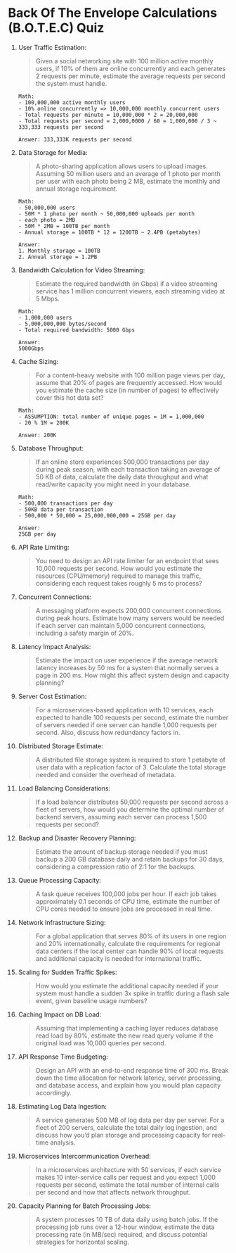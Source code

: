 # Back Of The Envelope Calculations (B.O.T.E.C) Quiz

1. User Traffic Estimation:

   > Given a social networking site with 100 million active monthly users, if 10% of them are online concurrently and each generates 2 requests per minute, estimate the average requests per second the system must handle.

   ```
   Math:
   - 100,000,000 active monthly users
   - 10% online concurrently => 10,000,000 monthly concurrent users
   - Total requests per minute = 10,000,000 * 2 = 20,000,000
   - Total requests per second = 2,000,0000 / 60 = 1,000,000 / 3 ~ 333,333 requests per second

   Answer: 333,333K requests per second
   ```

2. Data Storage for Media:

   > A photo-sharing application allows users to upload images. Assuming 50 million users and an average of 1 photo per month per user with each photo being 2 MB, estimate the monthly and annual storage requirement.

   ```
   Math:
   - 50,000,000 users
   - 50M * 1 photo per month ~ 50,000,000 uploads per month
   - each photo = 2MB
   - 50M * 2MB = 100TB per month
   - Annual storage = 100TB * 12 = 1200TB ~ 2.4PB (petabytes)

   Answer:
   1. Monthly storage = 100TB
   2. Annual storage = 1.2PB
   ```

3. Bandwidth Calculation for Video Streaming:

   > Estimate the required bandwidth (in Gbps) if a video streaming service has 1 million concurrent viewers, each streaming video at 5 Mbps.

   ```
   Math:
   - 1,000,000 users
   - 5,000,000,000 bytes/second
   - Total required bandwidth: 5000 Gbps

   Answer:
   5000Gbps
   ```

4. Cache Sizing:

   > For a content-heavy website with 100 million page views per day, assume that 20% of pages are frequently accessed. How would you estimate the cache size (in number of pages) to effectively cover this hot data set?

   ```
   Math:
   - ASSUMPTION: total number of unique pages = 1M = 1,000,000
   - 20 % 1M = 200K

   Answer: 200K
   ```

5. Database Throughput:

   > If an online store experiences 500,000 transactions per day during peak season, with each transaction taking an average of 50 KB of data, calculate the daily data throughput and what read/write capacity you might need in your database.

   ```
   Math:
   - 500,000 transactions per day
   - 50KB data per transaction
   - 500,000 * 50,000 = 25,000,000,000 = 25GB per day

   Answer:
   25GB per day
   ```

6. API Rate Limiting:

   > You need to design an API rate limiter for an endpoint that sees 10,000 requests per second. How would you estimate the resources (CPU/memory) required to manage this traffic, considering each request takes roughly 5 ms to process?

7. Concurrent Connections:

   > A messaging platform expects 200,000 concurrent connections during peak hours. Estimate how many servers would be needed if each server can maintain 5,000 concurrent connections, including a safety margin of 20%.

8. Latency Impact Analysis:

   > Estimate the impact on user experience if the average network latency increases by 50 ms for a system that normally serves a page in 200 ms. How might this affect system design and capacity planning?

9. Server Cost Estimation:

   > For a microservices-based application with 10 services, each expected to handle 100 requests per second, estimate the number of servers needed if one server can handle 1,000 requests per second. Also, discuss how redundancy factors in.

10. Distributed Storage Estimate:

    > A distributed file storage system is required to store 1 petabyte of user data with a replication factor of 3. Calculate the total storage needed and consider the overhead of metadata.

11. Load Balancing Considerations:

    > If a load balancer distributes 50,000 requests per second across a fleet of servers, how would you determine the optimal number of backend servers, assuming each server can process 1,500 requests per second?

12. Backup and Disaster Recovery Planning:

    > Estimate the amount of backup storage needed if you must backup a 200 GB database daily and retain backups for 30 days, considering a compression ratio of 2:1 for the backups.

13. Queue Processing Capacity:

    > A task queue receives 100,000 jobs per hour. If each job takes approximately 0.1 seconds of CPU time, estimate the number of CPU cores needed to ensure jobs are processed in real time.

14. Network Infrastructure Sizing:

    > For a global application that serves 80% of its users in one region and 20% internationally, calculate the requirements for regional data centers if the local center can handle 90% of local requests and additional capacity is needed for international traffic.

15. Scaling for Sudden Traffic Spikes:

    > How would you estimate the additional capacity needed if your system must handle a sudden 3x spike in traffic during a flash sale event, given baseline usage numbers?

16. Caching Impact on DB Load:

    > Assuming that implementing a caching layer reduces database read load by 80%, estimate the new read query volume if the original load was 10,000 queries per second.

17. API Response Time Budgeting:

    > Design an API with an end-to-end response time of 300 ms. Break down the time allocation for network latency, server processing, and database access, and explain how you would plan capacity accordingly.

18. Estimating Log Data Ingestion:

    > A service generates 500 MB of log data per day per server. For a fleet of 200 servers, calculate the total daily log ingestion, and discuss how you’d plan storage and processing capacity for real-time analysis.

19. Microservices Intercommunication Overhead:

    > In a microservices architecture with 50 services, if each service makes 10 inter-service calls per request and you expect 1,000 requests per second, estimate the total number of internal calls per second and how that affects network throughput.

20. Capacity Planning for Batch Processing Jobs:
    > A system processes 10 TB of data daily using batch jobs. If the processing job runs over a 12-hour window, estimate the data processing rate (in MB/sec) required, and discuss potential strategies for horizontal scaling.
